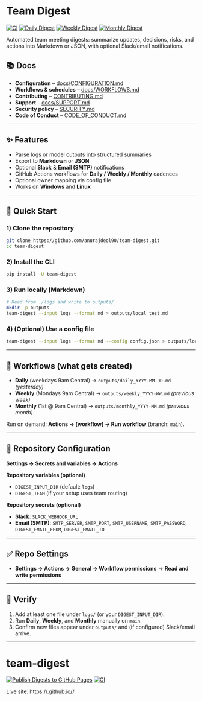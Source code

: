 # Team Digest

[![CI](https://github.com/anurajdeol90/team-digest/actions/workflows/ci.yml/badge.svg)](https://github.com/anurajdeol90/team-digest/actions/workflows/ci.yml)
[![Daily Digest](https://github.com/anurajdeol90/team-digest/actions/workflows/daily-digest.yml/badge.svg)](https://github.com/anurajdeol90/team-digest/actions/workflows/daily-digest.yml)
[![Weekly Digest](https://github.com/anurajdeol90/team-digest/actions/workflows/weekly-digest.yml/badge.svg)](https://github.com/anurajdeol90/team-digest/actions/workflows/weekly-digest.yml)
[![Monthly Digest](https://github.com/anurajdeol90/team-digest/actions/workflows/monthly-digest.yml/badge.svg)](https://github.com/anurajdeol90/team-digest/actions/workflows/monthly-digest.yml)

Automated team meeting digests: summarize updates, decisions, risks, and actions into Markdown or JSON, with optional Slack/email notifications.

## 📚 Docs

- **Configuration** – [docs/CONFIGURATION.md](docs/CONFIGURATION.md)  
- **Workflows & schedules** – [docs/WORKFLOWS.md](docs/WORKFLOWS.md)  
- **Contributing** – [CONTRIBUTING.md](CONTRIBUTING.md)  
- **Support** – [docs/SUPPORT.md](docs/SUPPORT.md)  
- **Security policy** – [SECURITY.md](SECURITY.md)  
- **Code of Conduct** – [CODE_OF_CONDUCT.md](CODE_OF_CONDUCT.md)

---

## ✨ Features
- Parse logs or model outputs into structured summaries
- Export to **Markdown** or **JSON**
- Optional **Slack** & **Email (SMTP)** notifications
- GitHub Actions workflows for **Daily / Weekly / Monthly** cadences
- Optional owner mapping via config file
- Works on **Windows** and **Linux**

---

## 🚀 Quick Start

### 1) Clone the repository
```bash
git clone https://github.com/anurajdeol90/team-digest.git
cd team-digest
```

### 2) Install the CLI
```bash
pip install -U team-digest
```

### 3) Run locally (Markdown)
```bash
# Read from ./logs and write to outputs/
mkdir -p outputs
team-digest --input logs --format md > outputs/local_test.md
```

### 4) (Optional) Use a config file
```bash
team-digest --input logs --format md --config config.json > outputs/local_test.md
```

---

## 🧭 Workflows (what gets created)

- **Daily** (weekdays 9am Central) → `outputs/daily_YYYY-MM-DD.md` *(yesterday)*
- **Weekly** (Mondays 9am Central) → `outputs/weekly_YYYY-WW.md` *(previous week)*
- **Monthly** (1st @ 9am Central) → `outputs/monthly_YYYY-MM.md` *(previous month)*

Run on demand: **Actions → [workflow] → Run workflow** (branch: `main`).

---

## 🔧 Repository Configuration  
**Settings → Secrets and variables → Actions**

**Repository variables (optional)**
- `DIGEST_INPUT_DIR` (default: `logs`)
- `DIGEST_TEAM` (if your setup uses team routing)

**Repository secrets (optional)**
- **Slack**: `SLACK_WEBHOOK_URL`  
- **Email (SMTP)**: `SMTP_SERVER`, `SMTP_PORT`, `SMTP_USERNAME`, `SMTP_PASSWORD`, `DIGEST_EMAIL_FROM`, `DIGEST_EMAIL_TO`

---

## ✅ Repo Settings
- **Settings → Actions → General → Workflow permissions** → **Read and write permissions**

---

## 🧪 Verify
1. Add at least one file under `logs/` (or your `DIGEST_INPUT_DIR`).  
2. Run **Daily**, **Weekly**, and **Monthly** manually on `main`.  
3. Confirm new files appear under `outputs/` and (if configured) Slack/email arrive.

---

# team-digest

[![Publish Digests to GitHub Pages](https://github.com/anurajdeol90/team-digest/actions/workflows/publish-digests.yml/badge.svg)](https://github.com/<OWNER>/<REPO>/actions/workflows/publish-digests.yml)
[![CI](https://github.com/<OWNER>/<REPO>/actions/workflows/ci.yml/badge.svg)](https://github.com/<OWNER>/<REPO>/actions/workflows/ci.yml)

Live site: https://<OWNER>.github.io/<REPO>/



